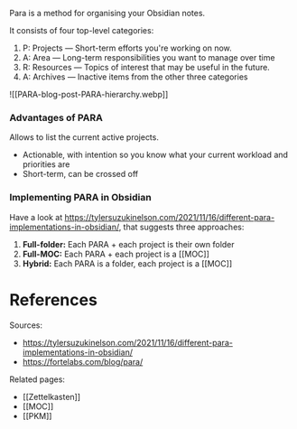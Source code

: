 Para is a method for organising your Obsidian notes.

It consists of four top-level categories:
1. P: Projects — Short-term efforts you're working on now.
2. A: Area — Long-term responsibilities you want to manage over time
3. R: Resources — Topics of interest that may be useful in the future.
4. A: Archives — Inactive items from the other three categories

![[PARA-blog-post-PARA-hierarchy.webp]]


### Advantages of PARA
Allows to list the current active projects.
- Actionable, with intention so you know what your current workload and priorities are
- Short-term, can be crossed off


### Implementing PARA in Obsidian
Have a look at https://tylersuzukinelson.com/2021/11/16/different-para-implementations-in-obsidian/, that suggests three approaches:
1. **Full-folder:** Each PARA + each project is their own folder
2. **Full-MOC:** Each PARA + each project is a [[MOC]]
3. **Hybrid:** Each PARA is a folder, each project is a [[MOC]]



# References
Sources:
- https://tylersuzukinelson.com/2021/11/16/different-para-implementations-in-obsidian/
- https://fortelabs.com/blog/para/


Related pages:
- [[Zettelkasten]]
- [[MOC]]
- [[PKM]]